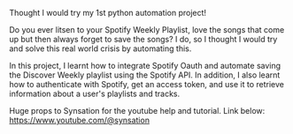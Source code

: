 Thought I would try my 1st python automation project!

Do you ever litsen to your Spotify Weekly Playlist, love the songs that come up but then always forget to save the songs?
I do, so I thought I would try and solve this real world crisis by automating this.

In this project, I learnt how to integrate Spotify Oauth and automate saving the Discover Weekly playlist using the Spotify API. 
In addition, I also learnt how to authenticate with Spotify, get an access token, and use it to retrieve information about a user's playlists and tracks. 

Huge props to Synsation for the youtube help and tutorial. Link below:
https://www.youtube.com/@synsation 

